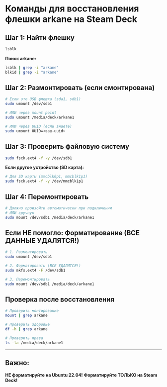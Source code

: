 # Команды для восстановления флешки arkane на Steam Deck

## Шаг 1: Найти флешку

```bash
lsblk
```

**Поиск arkane:**
```bash
lsblk | grep -i "arkane"
blkid | grep -i "arkane"
```

## Шаг 2: Размонтировать (если смонтирована)

```bash
# Если это USB флешка (sda1, sdb1)
sudo umount /dev/sdb1

# ИЛИ через mount point
sudo umount /media/deck/arkane1

# ИЛИ через UUID (если знаете)
sudo umount UUID=<ваш-uuid>
```

## Шаг 3: Проверить файловую систему

```bash
sudo fsck.ext4 -f -y /dev/sdb1
```

**Если другое устройство (SD карта):**
```bash
# Для SD карты (mmcblk0p1, mmcblk1p1)
sudo fsck.ext4 -f -y /dev/mmcblk1p1
```

## Шаг 4: Перемонтировать

```bash
# Должно произойти автоматически при подключении
# ИЛИ вручную
sudo mount /dev/sdb1 /media/deck/arkane1
```

## Если НЕ помогло: Форматирование (ВСЕ ДАННЫЕ УДАЛЯТСЯ!)

```bash
# 1. Размонтировать
sudo umount /dev/sdb1

# 2. Форматировать (ВСЕ УДАЛИТСЯ!)
sudo mkfs.ext4 -F /dev/sdb1

# 3. Перемонтировать
sudo mount /dev/sdb1 /media/deck/arkane1
```

## Проверка после восстановления

```bash
# Проверить монтирование
mount | grep arkane

# Проверить здоровье
df -h | grep arkane

# Проверить права
ls -la /media/deck/arkane1
```

---

## Важно:

**НЕ форматируйте на Ubuntu 22.04!**
**Форматируйте ТОЛЬКО на Steam Deck!**


